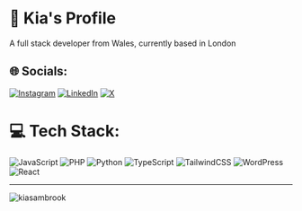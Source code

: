 # :rocket: Kia's Profile
A full stack developer from Wales, currently based in London


## 🌐 Socials:
[![Instagram](https://img.shields.io/badge/Instagram-%23E4405F.svg?logo=Instagram&logoColor=white)](https://instagram.com/kiasambrook) [![LinkedIn](https://img.shields.io/badge/LinkedIn-%230077B5.svg?logo=linkedin&logoColor=white)](https://linkedin.com/in/kiasambrook) [![X](https://img.shields.io/badge/X-black.svg?logo=X&logoColor=white)](https://x.com/kiasambrookk) 

# 💻 Tech Stack:
![JavaScript](https://img.shields.io/badge/javascript-%23323330.svg?style=for-the-badge&logo=javascript&logoColor=%23F7DF1E) ![PHP](https://img.shields.io/badge/php-%23777BB4.svg?style=for-the-badge&logo=php&logoColor=white) ![Python](https://img.shields.io/badge/python-3670A0?style=for-the-badge&logo=python&logoColor=ffdd54) ![TypeScript](https://img.shields.io/badge/typescript-%23007ACC.svg?style=for-the-badge&logo=typescript&logoColor=white) ![TailwindCSS](https://img.shields.io/badge/tailwindcss-%2338B2AC.svg?style=for-the-badge&logo=tailwind-css&logoColor=white) ![WordPress](https://img.shields.io/badge/WordPress-%23117AC9.svg?style=for-the-badge&logo=WordPress&logoColor=white) ![React](https://img.shields.io/badge/react-%2320232a.svg?style=for-the-badge&logo=react&logoColor=%2361DAFB)

---
<p align="left"> <img src="https://komarev.com/ghpvc/?username=kiasambrook&label=&color=0e75b6&style=pixel" alt="kiasambrook" /> </p>

<!-- Proudly created with GPRM ( https://gprm.itsvg.in ) -->
